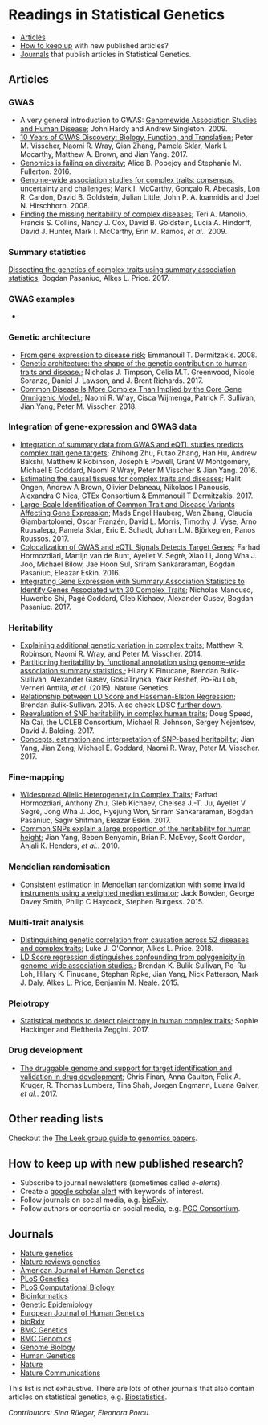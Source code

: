 
# Readings in Statistical Genetics

- [Articles](#articles)
- [How to keep up](#keep) with new published articles?
- [Journals](#journals) that publish articles in Statistical Genetics.

## Articles

### GWAS

- A very general introduction to GWAS: [Genomewide Association Studies and Human Disease](https://www.ncbi.nlm.nih.gov/pmc/articles/PMC3422859/); John Hardy and Andrew Singleton. 2009.
- [10 Years of GWAS Discovery: Biology, Function, and Translation](https://www.ncbi.nlm.nih.gov/pubmed/28686856); Peter M. Visscher, Naomi R. Wray, Qian Zhang, Pamela Sklar, Mark I. Mccarthy, Matthew A. Brown, and Jian Yang. 2017.
- [Genomics is failing on diversity](https://www.nature.com/news/genomics-is-failing-on-diversity-1.20759); Alice B. Popejoy and Stephanie M. Fullerton. 2016.
- [Genome-wide association studies for complex traits: consensus, uncertainty and challenges](https://www.ncbi.nlm.nih.gov/pubmed/18398418); Mark I. McCarthy, Gonçalo R. Abecasis, Lon R. Cardon, David B. Goldstein,
Julian Little, John P. A. Ioannidis and Joel N. Hirschhorn. 2008.
- [Finding the missing heritability of complex diseases](https://www.ncbi.nlm.nih.gov/pubmed/19812666); Teri A. Manolio, Francis S. Collins, Nancy J. Cox, David B. Goldstein, Lucia A. Hindorff, David J. Hunter,
Mark I. McCarthy, Erin M. Ramos, *et al.*. 2009.

### Summary statistics

[Dissecting the genetics of complex traits using summary association statistics](https://www.ncbi.nlm.nih.gov/pubmed/27840428); Bogdan Pasaniuc, Alkes L. Price. 2017. 


### GWAS examples

- 


### Genetic architecture

- [From gene expression to disease risk](https://www.ncbi.nlm.nih.gov/pubmed/18443581); Emmanouil T. Dermitzakis. 2008.
- [Genetic architecture: the shape of the genetic contribution to human traits and disease.](https://www.ncbi.nlm.nih.gov/pubmed/29225335); Nicholas J. Timpson, Celia M.T. Greenwood, Nicole Soranzo, Daniel J. Lawson, and J. Brent Richards. 2017.
- [Common Disease Is More Complex Than Implied by the Core Gene Omnigenic Model.](https://www.ncbi.nlm.nih.gov/pubmed/29906445); Naomi R. Wray, Cisca Wijmenga, Patrick F. Sullivan, Jian Yang, Peter M. Visscher. 2018.

### Integration of gene-expression and GWAS data 

- [Integration of summary data from GWAS and eQTL studies predicts complex trait gene targets](https://www.nature.com/articles/ng.3538); Zhihong Zhu, Futao Zhang, Han Hu, Andrew Bakshi, Matthew R Robinson, Joseph E Powell, Grant W Montgomery, Michael E Goddard, Naomi R Wray, Peter M Visscher & Jian Yang. 2016.
- [Estimating the causal tissues for complex traits and diseases](https://www.nature.com/articles/ng.3981); Halit Ongen, Andrew A Brown, Olivier Delaneau, Nikolaos I Panousis, Alexandra C Nica, GTEx Consortium & Emmanouil T Dermitzakis. 2017.
- [Large-Scale Identification of Common Trait and Disease Variants Affecting Gene Expression](https://www.cell.com/ajhg/fulltext/S0002-9297(17)30161-1); Mads Engel Hauberg, Wen Zhang, Claudia Giambartolomei, Oscar Franzén, David L. Morris, Timothy J. Vyse, Arno Ruusalepp, Pamela Sklar, Eric E. Schadt, Johan L.M. Björkegren, Panos Roussos. 2017. 
- [Colocalization of GWAS and eQTL Signals Detects Target Genes](https://www.cell.com/ajhg/fulltext/S0002-9297(16)30439-6); Farhad Hormozdiari, Martijn van de Bunt, Ayellet V. Segrè, Xiao Li, Jong Wha J. Joo, Michael Bilow, Jae Hoon Sul, Sriram Sankararaman, Bogdan Pasaniuc, Eleazar Eskin. 2016.
- [Integrating Gene Expression with Summary Association Statistics to Identify Genes Associated with 30 Complex Traits](https://www.cell.com/ajhg/fulltext/S0002-9297(17)30032-0); Nicholas Mancuso, Huwenbo Shi, Pagé Goddard, Gleb Kichaev, Alexander Gusev, Bogdan Pasaniuc. 2017. 

### Heritability

- [Explaining additional genetic variation in complex traits](https://www.ncbi.nlm.nih.gov/pubmed/24629526); Matthew R. Robinson, Naomi R. Wray, and Peter M. Visscher. 2014.
- [Partitioning heritability by functional annotation using genome-wide association summary statistics.](https://www.ncbi.nlm.nih.gov/pubmed/26414678); Hilary K Finucane, Brendan Bulik-Sullivan, Alexander Gusev, GosiaTrynka, Yakir Reshef, Po-Ru Loh, Verneri Anttila, *et al.* (2015). Nature Genetics. 
- [Relationship between LD Score and Haseman-Elston Regression](https://www.biorxiv.org/content/early/2015/04/20/018283); Brendan Bulik-Sullivan. 2015. Also check LDSC [further down](#ldsc). 
- [Reevaluation of SNP heritability in complex human traits](https://www.ncbi.nlm.nih.gov/pubmed/28530675); Doug Speed, Na Cai, the UCLEB Consortium, Michael R. Johnson, Sergey Nejentsev, David J. Balding. 2017.
- [Concepts, estimation and interpretation of SNP-based heritability](https://www.ncbi.nlm.nih.gov/pubmed/28854176); Jian Yang, Jian Zeng, Michael E. Goddard, Naomi R. Wray, Peter M. Visscher. 2017.


### Fine-mapping

- [Widespread Allelic Heterogeneity in Complex Traits](https://www.ncbi.nlm.nih.gov/pubmed/28475861); Farhad Hormozdiari, Anthony Zhu, Gleb Kichaev, Chelsea J.-T. Ju, Ayellet V. Segrè, Jong Wha J. Joo, Hyejung Won, Sriram Sankararaman, Bogdan Pasaniuc, Sagiv Shifman, Eleazar Eskin. 2017.
 - [Common SNPs explain a large proportion of the heritability for human height](https://www.ncbi.nlm.nih.gov/pubmed/20562875); Jian Yang, Beben Benyamin, Brian P. McEvoy, Scott Gordon, Anjali K. Henders, *et al.*. 2010.
 
 
 
### Mendelian randomisation

- [Consistent estimation in Mendelian randomization with some invalid instruments using a weighted median estimator](https://www.ncbi.nlm.nih.gov/pmc/articles/PMC4849733/); Jack Bowden, George Davey Smith, Philip C Haycock, Stephen Burgess. 2015.


### Multi-trait analysis

- [Distinguishing genetic correlation from causation across 52 diseases and complex traits](https://www.biorxiv.org/content/early/2018/04/17/205435); Luke J. O'Connor, Alkes L. Price. 2018.
- <a name="ldsc"></a>[LD Score regression distinguishes confounding from polygenicity in genome-wide association studies.](https://www.ncbi.nlm.nih.gov/pubmed/25642630); Brendan K. Bulik-Sullivan, Po-Ru Loh, Hilary K. Finucane, Stephan Ripke, Jian Yang, Nick Patterson, Mark J. Daly, Alkes L. Price, Benjamin M. Neale. 2015.

### Pleiotropy

- [Statistical methods to detect pleiotropy in human complex traits](https://www.ncbi.nlm.nih.gov/pubmed/29093210); Sophie Hackinger and Eleftheria Zeggini. 2017.

### Drug development 

- [The druggable genome and support for target identification and validation in drug development](https://www.ncbi.nlm.nih.gov/pubmed/28356508); Chris Finan, Anna Gaulton, Felix A. Kruger, R. Thomas Lumbers, Tina Shah, Jorgen Engmann, Luana Galver, *et al.*. 2017.

## Other reading lists

Checkout the [The Leek group guide to genomics papers](https://github.com/jtleek/genomicspapers).

## How to keep up with new published research?<a name="keep"></a>

- Subscribe to journal newsletters (sometimes called *e-alerts*). 
- Create a [google scholar alert](https://scholar.google.com/scholar_alerts?view_op=list_alerts&hl=en) with keywords of interest. 
- Follow journals on social media, e.g. [bioRxiv](https://twitter.com/biorxivpreprint). 
- Follow authors or consortia on social media, e.g. [PGC Consortium](https://twitter.com/PGCgenetics). 


## Journals<a name="journals"></a>

- [Nature genetics](https://www.nature.com/ng/)
- [Nature reviews genetics](https://www.nature.com/nrg/)
- [American Journal of Human Genetics](https://www.cell.com/ajhg/home)
- [PLoS Genetics](http://journals.plos.org/plosgenetics/)
- [PLoS Computational Biology](http://journals.plos.org/ploscompbiol/)
- [Bioinformatics](https://academic.oup.com/bioinformatics)
- [Genetic Epidemiology](https://onlinelibrary.wiley.com/journal/10982272)
- [European Journal of Human Genetics](https://www.nature.com/ejhg/)
- [bioRxiv](https://www.biorxiv.org/)
- [BMC Genetics](https://bmcgenet.biomedcentral.com/)
- [BMC Genomics](https://bmcgenomics.biomedcentral.com/)
- [Genome Biology](https://genomebiology.biomedcentral.com/)
- [Human Genetics](https://link.springer.com/journal/439)
- [Nature](https://www.nature.com/nature/)
- [Nature Communications](https://www.nature.com/ncomms/)

This list is not exhaustive. There are lots of other journals that also contain articles on statistical genetics, e.g. [Biostatistics](https://academic.oup.com/biostatistics). 

*Contributors: Sina Rüeger, Eleonora Porcu.*

